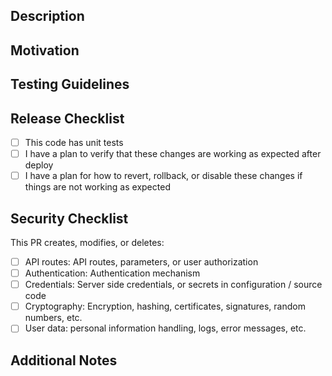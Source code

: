 Description
-----------

Motivation
----------

Testing Guidelines
------------------

Release Checklist
-----------------

- [ ] This code has unit tests
- [ ] I have a plan to verify that these changes are working as expected after deploy
- [ ] I have a plan for how to revert, rollback, or disable these changes if things are not working as expected

Security Checklist
-------------------

This PR creates, modifies, or deletes:

- [ ] API routes: API routes, parameters, or user authorization
- [ ] Authentication: Authentication mechanism
- [ ] Credentials: Server side credentials, or secrets in configuration / source code
- [ ] Cryptography: Encryption, hashing, certificates, signatures, random numbers, etc.
- [ ] User data: personal information handling, logs, error messages, etc.

<!--

If you checked any of those, please request a review from `@reach4help/security`.

-->

Additional Notes
----------------

<!--

If this PR fixes an issue, please add "closes #issue-id" here, otherwise add a reference to the issue it relates to.

If this PR adds or changes visual, please add a screenshot of the changes.

-->
